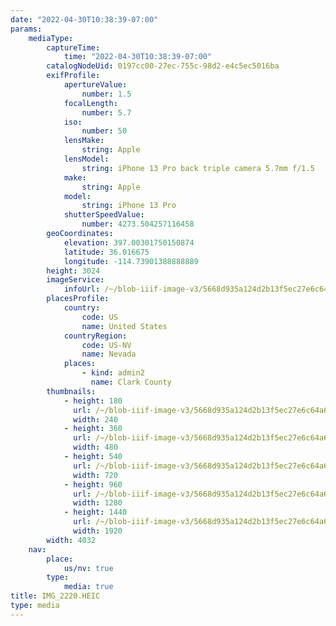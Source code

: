 ```yaml
---
date: "2022-04-30T10:38:39-07:00"
params:
    mediaType:
        captureTime:
            time: "2022-04-30T10:38:39-07:00"
        catalogNodeUid: 0197cc00-27ec-755c-98d2-e4c5ec5016ba
        exifProfile:
            apertureValue:
                number: 1.5
            focalLength:
                number: 5.7
            iso:
                number: 50
            lensMake:
                string: Apple
            lensModel:
                string: iPhone 13 Pro back triple camera 5.7mm f/1.5
            make:
                string: Apple
            model:
                string: iPhone 13 Pro
            shutterSpeedValue:
                number: 4273.504257116458
        geoCoordinates:
            elevation: 397.00301750150874
            latitude: 36.016675
            longitude: -114.73901388888889
        height: 3024
        imageService:
            infoUrl: /~/blob-iiif-image-v3/5668d935a124d2b13f5ec27e6c64a689ae0704ac4e724a64bff5e291fb12ce96/info.json
        placesProfile:
            country:
                code: US
                name: United States
            countryRegion:
                code: US-NV
                name: Nevada
            places:
                - kind: admin2
                  name: Clark County
        thumbnails:
            - height: 180
              url: /~/blob-iiif-image-v3/5668d935a124d2b13f5ec27e6c64a689ae0704ac4e724a64bff5e291fb12ce96/full/240%2C180/0/default.jpg
              width: 240
            - height: 360
              url: /~/blob-iiif-image-v3/5668d935a124d2b13f5ec27e6c64a689ae0704ac4e724a64bff5e291fb12ce96/full/480%2C360/0/default.jpg
              width: 480
            - height: 540
              url: /~/blob-iiif-image-v3/5668d935a124d2b13f5ec27e6c64a689ae0704ac4e724a64bff5e291fb12ce96/full/720%2C540/0/default.jpg
              width: 720
            - height: 960
              url: /~/blob-iiif-image-v3/5668d935a124d2b13f5ec27e6c64a689ae0704ac4e724a64bff5e291fb12ce96/full/1280%2C960/0/default.jpg
              width: 1280
            - height: 1440
              url: /~/blob-iiif-image-v3/5668d935a124d2b13f5ec27e6c64a689ae0704ac4e724a64bff5e291fb12ce96/full/1920%2C1440/0/default.jpg
              width: 1920
        width: 4032
    nav:
        place:
            us/nv: true
        type:
            media: true
title: IMG_2220.HEIC
type: media
---
```

